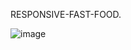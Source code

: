 RESPONSIVE-FAST-FOOD.


![image](https://github.com/umal-Rozi/responsive-Fast-food-/assets/109276151/98198787-50db-435c-ad67-04b74797bcc9)











